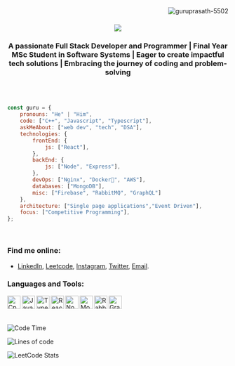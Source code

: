 <img align="right" src="https://komarev.com/ghpvc/?username=guruprasath-5502&label=Profile%20views&color=0e75b6&style=flat" alt="guruprasath-5502" />

<h1 align="center"><img src="https://readme-typing-svg.herokuapp.com/?font=Righteous&size=35&center=true&vCenter=true&width=500&height=70&duration=4000&lines=Hi+There!+👋;+I'm+Guru+Prasath!;" /></h1>
<h3 align="center">A passionate Full Stack Developer and Programmer | Final Year MSc Student in Software Systems | Eager to create impactful tech solutions | Embracing the journey of coding and problem-solving</h3>
<br><br>

```javascript
const guru = {
    pronouns: "He" | "Him",
    code: ["C++", "Javascript", "Typescript"],
    askMeAbout: ["web dev", "tech", "DSA"],
    technologies: {
        frontEnd: {
            js: ["React"],
        },
        backEnd: {
            js: ["Node", "Express"],
        },
        devOps: ["Nginx", "Docker🐳", "AWS"],
        databases: ["MongoDB"],
        misc: ["Firebase", "RabbitMQ", "GraphQL"]
    },
    architecture: ["Single page applications","Event Driven"],
    focus: ["Competitive Programming"],
};
```
<br>
<h3 align="left">Find me online:</h3>
<ul>
<li><p align="left">
<a href="https://linkedin.com/in/guru--prasath" target="blank">LinkedIn</a>,
<a href="https://www.leetcode.com/Guru_Prasath_K_S" target="blank">Leetcode</a>,
<a href="https://instagram.com/_.guru_prasath._" target="blank">Instagram</a>,
<a href="https://twitter.com/Guru_Prasath_KS" target="blank">Twitter</a>,
<a href="mailto:guruprasath2552@gmail.com" target="_blank">Email</a>.
</p></li></ul>


<h3 align="left">Languages and Tools:</h3>
<p align="left">
<a href="https://www.w3schools.com/cpp/" target="_blank" rel="noreferrer"><img align="left" alt="Cpp" width="30px" height="30" src="https://cdn.jsdelivr.net/gh/devicons/devicon@latest/icons/cplusplus/cplusplus-original.svg" /></a>
<a href="https://developer.mozilla.org/en-US/docs/Web/JavaScript" target="_blank" rel="noreferrer"><img align="left" alt="Javascript" width="30px" height="30" src="https://cdn.jsdelivr.net/gh/devicons/devicon@latest/icons/javascript/javascript-original.svg" /></a>
<a href="https://www.typescriptlang.org/" target="_blank" rel="noreferrer"><img align="left" alt="Typescript" width="30px" height="30" src="https://cdn.jsdelivr.net/gh/devicons/devicon@latest/icons/typescript/typescript-original.svg" /></a>
<a href="https://reactjs.org/" target="_blank" rel="noreferrer"><img align="left" alt="React" width="30px" height="30" src="https://cdn.jsdelivr.net/gh/devicons/devicon@latest/icons/react/react-original.svg" /></a>
<a href="https://nodejs.org" target="_blank" rel="noreferrer"><img align="left" alt="Node JS" width="30px" height="30" src="https://cdn.jsdelivr.net/gh/devicons/devicon@latest/icons/nodejs/nodejs-original.svg" /></a>
<a href="https://www.mongodb.com/" target="_blank" rel="noreferrer"><img align="left" alt="Mongodb" width="30px" height="30" src="https://cdn.jsdelivr.net/gh/devicons/devicon@latest/icons/mongodb/mongodb-original.svg" /></a>
<a href="https://www.rabbitmq.com" target="_blank" rel="noreferrer"><img align="left" alt="RabbitMQ" width="30px" height="30" src="https://cdn.jsdelivr.net/gh/devicons/devicon@latest/icons/rabbitmq/rabbitmq-original.svg" /></a>
<a href="https://graphql.org" target="_blank" rel="noreferrer"><img align="left" alt="GraphQL" width="30px" height="30" src="https://cdn.jsdelivr.net/gh/devicons/devicon@latest/icons/graphql/graphql-plain.svg" /></a>
<br><br><br>
</p>

![Code Time](http://img.shields.io/badge/Code%20Time-2%2C750%20hrs-blue)

![Lines of code](https://img.shields.io/badge/From%20Hello%20World%20I%27ve%20Written-4.1%20million%20lines%20of%20code-blue)

![LeetCode Stats](https://leetcard.jacoblin.cool/Guru_Prasath_K_S?theme=dark&font=Mallanna&ext=heatmap)
